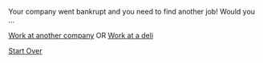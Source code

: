 Your company went bankrupt and you need to find another job! 
Would you ...

[Work at another company](anothercompany.md) OR [Work at a deli](deli.md)

[Start Over](./home.md)
